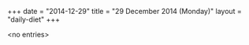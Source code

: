 +++
date = "2014-12-29"
title = "29 December 2014 (Monday)"
layout = "daily-diet"
+++


\<no entries\>

